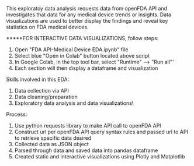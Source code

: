 This exploratoy data analysis requests data from openFDA API and investigates that data for any medical device trends or insights. Data visualizations are used to better display the findings and reveal key statistics on FDA medical devices.

*****FOR INTERACTIVE DATA VISUALIZATIONS, follow steps:
1. Open "FDA API-Medical Device EDA.ipynb" file
2. Select blue "Open in Colab" button located above script
3. In Google Colab, in the top tool bar, select "Runtime" --> "Run all"'
4. Each section will then display a dataframe and visualization


Skills involved in this EDA:
1. Data collection via API
2. Data cleaning/preparation
3. Exploratory data analysis and data visualizations\

Process:
1. Use python requests library to make API call to openFDA API
2. Construct url per openFDA API query syntax rules and passed url to API to retrieve specific data desired
3. Collected data as JSON object
4. Parsed through data and saved data into pandas dataframe
5. Created static and interactive visualizations using Plotly and Matplotlib

